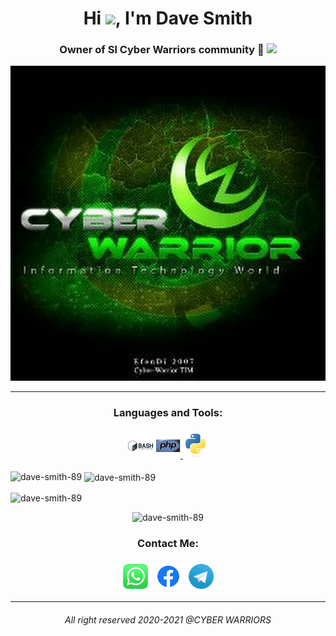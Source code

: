 <h1 align="center">Hi&nbsp;<img src="https://github.com/TheDudeThatCode/TheDudeThatCode/blob/master/Assets/Hi.gif" width="33px">, I'm Dave Smith</h1>

<h3 align="center">Owner of Sl Cyber Warriors community 👑&nbsp;<img src="https://github.com/TheDudeThatCode/TheDudeThatCode/blob/master/Assets/Earth.gif" width="24px"></p>

</h3>
<img src="400086900718_114430.jpg">
<hr>
<h3 align="center">Languages and Tools:</h3>

<h3 align="center"><img src="https://raw.githubusercontent.com/github/explore/5c058a388828bb5fde0bcafd4bc867b5bb3f26f3/topics/bash/bash.png" alt="bash" width="40" height="40"/> </a> <a href="https://www.php.net" target="_blank"> <img src="https://raw.githubusercontent.com/devicons/devicon/master/icons/php/php-original.svg" alt="php" width="40" height="40"/> </a> <a href="https://www.python.org" target="_blank"> <img src="https://raw.githubusercontent.com/devicons/devicon/master/icons/python/python-original.svg" alt="python" width="40" height="40"/> </a> </p></h3>

<p><img align="left" src="https://github-readme-stats.vercel.app/api/top-langs?username=dave-smith-89&show_icons=true&locale=en&layout=compact&theme=dark" alt="dave-smith-89" /></p>

<p>&nbsp;<img align="center" src="https://github-readme-stats.vercel.app/api?username=dave-smith-89&show_icons=true&locale=en&theme=dark" alt="dave-smith-89" /></p>

<p><img align="center" src="https://github-readme-streak-stats.herokuapp.com/?user=dave-smith-89&theme=dark" alt="dave-smith-89" /></p>

<p align="center"> <img src="https://komarev.com/ghpvc/?username=dave-smith-89&label=Profile%20views&color=0e75b6&style=flat" alt="dave-smith-89" /> </p>

<h3 align="center">Contact Me:</h3>

<p><h3 align="center"><a href="http://wa.me/94755958542"><img src="PicsArt_04-10-02.10.09.png" width="40" height="40"></a><a href="https://www.facebook.com/profile.php?id=100063607333742"><img src="Facebook-logo.png" width="65" height="40"></a><a href="https://t.me/DaVe_Smith_89"><img src="PicsArt_05-11-05.58.55.png" width="40" height="40"></a></p>
<hr>
<h6 align="center">All right reserved 2020-2021 @CYBER WARRIORS</h6>
